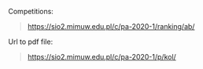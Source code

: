Competitions:
> https://sio2.mimuw.edu.pl/c/pa-2020-1/ranking/ab/
> 
Url to pdf file:
> https://sio2.mimuw.edu.pl/c/pa-2020-1/p/kol/
